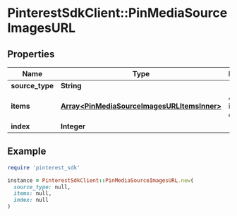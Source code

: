 # PinterestSdkClient::PinMediaSourceImagesURL

## Properties

| Name | Type | Description | Notes |
| ---- | ---- | ----------- | ----- |
| **source_type** | **String** |  | [optional] |
| **items** | [**Array&lt;PinMediaSourceImagesURLItemsInner&gt;**](PinMediaSourceImagesURLItemsInner.md) | Array with image objects. |  |
| **index** | **Integer** |  | [optional] |

## Example

```ruby
require 'pinterest_sdk'

instance = PinterestSdkClient::PinMediaSourceImagesURL.new(
  source_type: null,
  items: null,
  index: null
)
```

